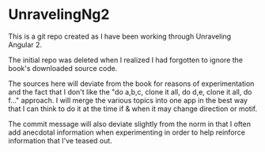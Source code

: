 # UnravelingNg2
This is a git repo created as I have been working through Unraveling Angular 2.

The initial repo was deleted when I realized I had forgotten to ignore the book's downloaded source code.

The sources here will deviate from the book for reasons of experimentation and the fact that I don't like the "do a,b,c, clone it all, do d,e, clone it all, do f..." approach.  I will merge the various topics into one app in the best way that I can think to do it at the time if & when it may change direction or motif.

The commit message will also deviate slightly from the norm in that I often add anecdotal information when experimenting in order to help reinforce information that I've teased out.
